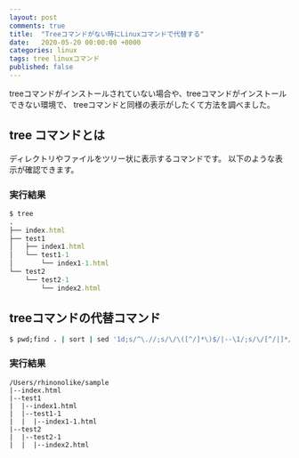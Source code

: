 ```yaml
---
layout: post
comments: true
title:  "Treeコマンドがない時にLinuxコマンドで代替する"
date:   2020-05-20 00:00:00 +0000
categories: linux
tags: tree linuxコマンド 
published: false
---
```

treeコマンドがインストールされていない場合や、treeコマンドがインストールできない環境で、
treeコマンドと同様の表示がしたくて方法を調べました。

## tree コマンドとは

ディレクトリやファイルをツリー状に表示するコマンドです。
以下のような表示が確認できます。

### 実行結果

```ruby
$ tree
.
├── index.html
├── test1
│   ├── index1.html
│   └── test1-1
│       └── index1-1.html
└── test2
    └── test2-1
        └── index2.html
```

## treeコマンドの代替コマンド

```ruby
$ pwd;find . | sort | sed '1d;s/^\.//;s/\/\([^/]*\)$/|--\1/;s/\/[^/|]*/|  /g'
```

### 実行結果

```
/Users/rhinonolike/sample
|--index.html
|--test1
|  |--index1.html
|  |--test1-1
|  |  |--index1-1.html
|--test2
|  |--test2-1
|  |  |--index2.html
```
